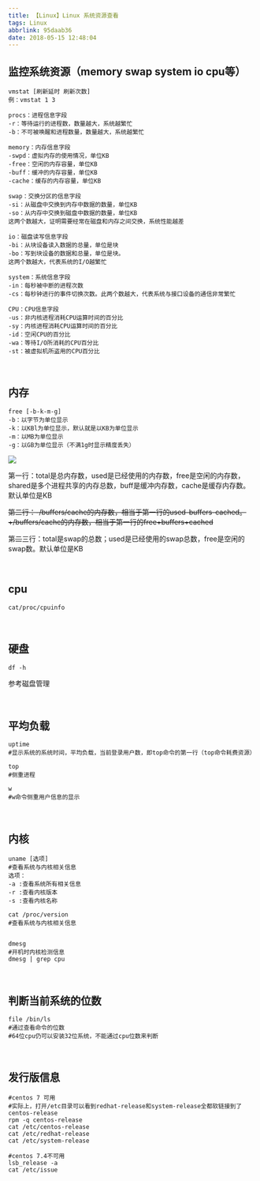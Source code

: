 ```yaml
---
title: 【Linux】Linux 系统资源查看
tags: Linux
abbrlink: 95daab36
date: 2018-05-15 12:48:04
---
```



## 监控系统资源（memory swap system io cpu等）
```
vmstat [刷新延时 刷新次数]
例：vmstat 1 3

procs：进程信息字段
-r：等待运行的进程数，数量越大，系统越繁忙
-b：不可被唤醒和进程数量，数量越大，系统越繁忙

memory：内存信息字段
-swpd：虚拟内存的使用情况，单位KB
-free：空闲的内存容量，单位KB
-buff：缓冲的内存容量，单位KB
-cache：缓存的内存容量，单位KB

swap：交换分区的信息字段
-si：从磁盘中交换到内存中数据的数量，单位KB
-so：从内存中交换到磁盘中数据的数量，单位KB
这两个数越大，证明需要经常在磁盘和内存之间交换，系统性能越差

io：磁盘读写信息字段
-bi：从块设备读入数据的总量，单位是块
-bo：写到块设备的数据和总量，单位是块。
这两个数越大，代表系统的I/O越繁忙 

system：系统信息字段
-in：每秒被中断的进程次数
-cs：每秒钟进行的事件切换次数。此两个数越大，代表系统与接口设备的通信非常繁忙 

CPU：CPU信息字段
-us：非内核进程消耗CPU运算时间的百分比
-sy：内核进程消耗CPU运算时间的百分比
-id：空闲CPU的百分比
-wa：等待I/O所消耗的CPU百分比
-st：被虚拟机所盗用的CPU百分比 
```
<br>



## 内存
```
free [-b-k-m-g]
-b：以字节为单位显示
-k：以KBl为单位显示，默认就是以KB为单位显示
-m：以MB为单位显示
-g：以GB为单位显示（不满1g时显示精度丢失）
```
![](http://ow3dy62zt.bkt.clouddn.com/IMG38.png)

第一行：total是总内存数，used是已经使用的内存数，free是空闲的内存数，shared是多个进程共享的内存总数，buff是缓冲内存数，cache是缓存内存数。默认单位是KB

~~第二行：-/buffers/cache的内存数，相当于第一行的used-buffers-cached。+/buffers/cache的内存数，相当于第一行的free+buffers+cached~~

第~~二~~三行：total是swap的总数；used是已经使用的swap总数，free是空闲的swap数。默认单位是KB


<br>


## cpu
```
cat/proc/cpuinfo
```
<br>



## 硬盘
```
df -h
```
参考磁盘管理


<br>

## 平均负载
```
uptime
#显示系统的系统时间，平均负载，当前登录用户数，即top命令的第一行（top命令耗费资源）

top
#侧重进程

w
#w命令侧重用户信息的显示
```

<br>

## 内核

```
uname [选项]
#查看系统与内核相关信息
选项：
-a :查看系统所有相关信息
-r :查看内核版本
-s :查看内核名称

cat /proc/version
#查看系统与内核相关信息


dmesg
#开机时内核检测信息
dmesg | grep cpu
```

<br>

## 判断当前系统的位数
```
file /bin/ls
#通过查看命令的位数
#64位cpu仍可以安装32位系统，不能通过cpu位数来判断
```

<br>

## 发行版信息
```
#centos 7 可用
#实际上，打开/etc目录可以看到redhat-release和system-release全都软链接到了centos-release
rpm -q centos-release
cat /etc/centos-release
cat /etc/redhat-release
cat /etc/system-release

#centos 7.4不可用
lsb_release -a
cat /etc/issue
```

<br>


